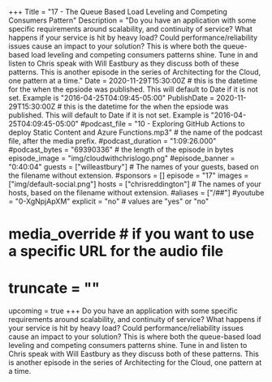 +++
Title = "17 - The Queue Based Load Leveling and Competing Consumers Pattern"
Description = "Do you have an application with some specific requirements around scalability, and continuity of service? What happens if your service is hit by heavy load? Could performance/reliability issues cause an impact to your solution? This is where both the queue-based load leveling and competing consumers patterns shine. Tune in and listen to Chris speak with Will Eastbury as they discuss both of these patterns. This is another episode in the series of Architecting for the Cloud, one pattern at a time."
Date = 2020-11-29T15:30:00Z # this is the datetime for the when the epsiode was published. This will default to Date if it is not set. Example is "2016-04-25T04:09:45-05:00"
PublishDate = 2020-11-29T15:30:00Z # this is the datetime for the when the epsiode was published. This will default to Date if it is not set. Example is "2016-04-25T04:09:45-05:00"
#podcast_file = "10 - Exploring GitHub Actions to deploy Static Content and Azure Functions.mp3" # the name of the podcast file, after the media prefix.
#podcast_duration = "1:09:26.000"
#podcast_bytes = "69390336" # the length of the episode in bytes
episode_image = "img/cloudwithchrislogo.png"
#episode_banner = "0:40:04"
guests = ["willeastbury"] # The names of your guests, based on the filename without extension.
#sponsors = []
episode = "17"
images = ["img/default-social.png"]
hosts = ["chrisreddington"] # The names of your hosts, based on the filename without extension.
#aliases = ["/##"]
#youtube = "0-XgNpjApXM"
explicit = "no" # values are "yes" or "no"
# media_override # if you want to use a specific URL for the audio file
# truncate = ""
upcoming = true
+++
Do you have an application with some specific requirements around scalability, and continuity of service? What happens if your service is hit by heavy load? Could performance/reliability issues cause an impact to your solution? This is where both the queue-based load leveling and competing consumers patterns shine. Tune in and listen to Chris speak with Will Eastbury as they discuss both of these patterns. This is another episode in the series of Architecting for the Cloud, one pattern at a time.